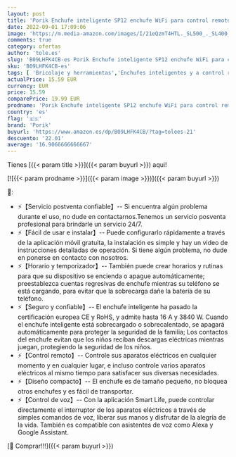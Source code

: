```yaml
---
layout: post
title: 'Porik Enchufe inteligente SP12 enchufe WiFi para control remoto y control de voz  compatible con Alexa y Google Assistant Voice Control  con función de temporizador  16A 3840W  2PCS'
date: 2022-09-01 17:09:06
image: 'https://m.media-amazon.com/images/I/21eQzmT4HTL._SL500_._SL400_.jpg'
comments: true
category: ofertas
author: 'tole.es'
slug: 'B09LHFK4CB-es Porik Enchufe inteligente SP12 enchufe WiFi para control...'
sku: 'B09LHFK4CB-es'
tags: [ 'Bricolaje y herramientas','Enchufes inteligentes y a control remoto','Enchufes y accesorios','Instalación eléctrica','alexa','enchufe','inteligente','porik','🇪🇸', ]
actualPrice: 15.59 EUR
currency: EUR
price: 15.59
comparePrice: 19.99 EUR
prodname: 'Porik Enchufe inteligente SP12 enchufe WiFi para control remoto y control de voz  compatible con Alexa y Google Assistant Voice Control  con función de temporizador  16A 3840W  2PCS'
country: 'es'
flag: '🇪🇸'
brand: 'Porik'
buyurl: 'https://www.amazon.es/dp/B09LHFK4CB/?tag=tolees-21'
descuento: '22.01'
average: '16.9066666666667'
---
```


Tienes [{{< param title >}}]({{< param buyurl >}}) aqui!

[![{{< param prodname >}}]({{< param image >}})]({{< param buyurl >}})

🔎:

- ⚡【Servicio postventa confiable】-- Si encuentra algún problema durante el uso, no dude en contactarnos.Tenemos un servicio posventa profesional para brindarle un servicio 24/7.
- ⚡【Fácil de usar e instalar】-- Puede configurarlo rápidamente a través de la aplicación móvil gratuita, la instalación es simple y hay un video de instrucciones detalladas de operación. Si tiene algún problema, no dude en ponerse en contacto con nosotros.
- ⚡【Horario y temporizador】-- También puede crear horarios y rutinas para que su dispositivo se encienda o apague automáticamente; preestablezca cuentas regresivas de enchufe mientras su teléfono se está cargando, para evitar que la sobrecarga dañe la batería de su teléfono.
- ⚡【Seguro y confiable】-- El enchufe inteligente ha pasado la certificación europea CE y RoHS, y admite hasta 16 A y 3840 W. Cuando el enchufe inteligente está sobrecargado o sobrecalentado, se apagará automáticamente para proteger la seguridad de la familia; Los contactos del enchufe evitan que los niños reciban descargas eléctricas mientras juegan, protegiendo la seguridad de los niños.
- ⚡【Control remoto】-- Controle sus aparatos eléctricos en cualquier momento y en cualquier lugar, e incluso controle varios aparatos eléctricos al mismo tiempo para satisfacer sus diversas necesidades.
- ⚡【Diseño compacto】-- El enchufe es de tamaño pequeño, no bloquea otros enchufes y es fácil de transportar.
- ⚡【Control de voz】-- Con la aplicación Smart Life, puede controlar directamente el interruptor de los aparatos eléctricos a través de simples comandos de voz, liberar sus manos y disfrutar de la alegría de la vida. También es compatible con asistentes de voz como Alexa y Google Assistant.

[🛒 Comprar!!!]({{< param buyurl >}})
